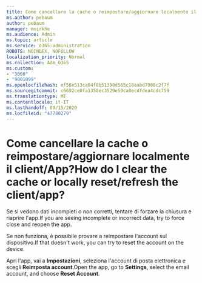 ```yaml
---
title: Come cancellare la cache o reimpostare/aggiornare localmente il client/App?
ms.author: pebaum
author: pebaum
manager: mnirkhe
ms.audience: Admin
ms.topic: article
ms.service: o365-administration
ROBOTS: NOINDEX, NOFOLLOW
localization_priority: Normal
ms.collection: Adm_O365
ms.custom:
- "3060"
- "9001099"
ms.openlocfilehash: ef56e513ca04f8b51390d565c18aabd7908c2f7f
ms.sourcegitcommit: c6692ce0fa1358ec3529e59ca0ecdfdea4cdc759
ms.translationtype: MT
ms.contentlocale: it-IT
ms.lasthandoff: 09/15/2020
ms.locfileid: "47780279"
---
```

# <a name="how-do-i-clear-the-cache-or-locally-resetrefresh-the-clientapp"></a><span data-ttu-id="f5c02-102">Come cancellare la cache o reimpostare/aggiornare localmente il client/App?</span><span class="sxs-lookup"><span data-stu-id="f5c02-102">How do I clear the cache or locally reset/refresh the client/app?</span></span>

<span data-ttu-id="f5c02-103">Se si vedono dati incompleti o non corretti, tentare di forzare la chiusura e riaprire l'app.</span><span class="sxs-lookup"><span data-stu-id="f5c02-103">If you are seeing incomplete or incorrect data, try to force close and reopen the app.</span></span>  

<span data-ttu-id="f5c02-104">Se non funziona, è possibile provare a reimpostare l'account sul dispositivo.</span><span class="sxs-lookup"><span data-stu-id="f5c02-104">If that doesn't work, you can try to reset the account on the device.</span></span>
 
<span data-ttu-id="f5c02-105">Apri l'app, vai a **Impostazioni**, seleziona l'account di posta elettronica e scegli **Reimposta account**.</span><span class="sxs-lookup"><span data-stu-id="f5c02-105">Open the app, go to **Settings**, select the email account, and choose **Reset Account**.</span></span>